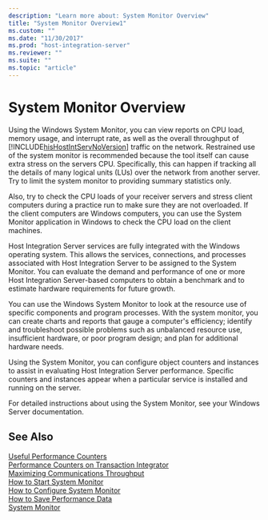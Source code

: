 ```yaml
---
description: "Learn more about: System Monitor Overview"
title: "System Monitor Overview1"
ms.custom: ""
ms.date: "11/30/2017"
ms.prod: "host-integration-server"
ms.reviewer: ""
ms.suite: ""
ms.topic: "article"
---
```

# System Monitor Overview
Using the Windows System Monitor, you can view reports on CPU load, memory usage, and interrupt rate, as well as the overall throughput of [!INCLUDE[hisHostIntServNoVersion](../includes/hishostintservnoversion-md.md)] traffic on the network. Restrained use of the system monitor is recommended because the tool itself can cause extra stress on the servers CPU. Specifically, this can happen if tracking all the details of many logical units (LUs) over the network from another server. Try to limit the system monitor to providing summary statistics only.  
  
 Also, try to check the CPU loads of your receiver servers and stress client computers during a practice run to make sure they are not overloaded. If the client computers are Windows computers, you can use the System Monitor application in Windows to check the CPU load on the client machines.  
  
 Host Integration Server services are fully integrated with the Windows operating system. This allows the services, connections, and processes associated with Host Integration Server to be assigned to the System Monitor. You can evaluate the demand and performance of one or more Host Integration Server-based computers to obtain a benchmark and to estimate hardware requirements for future growth.  
  
 You can use the Windows System Monitor to look at the resource use of specific components and program processes. With the system monitor, you can create charts and reports that gauge a computer's efficiency; identify and troubleshoot possible problems such as unbalanced resource use, insufficient hardware, or poor program design; and plan for additional hardware needs.  
  
 Using the System Monitor, you can configure object counters and instances to assist in evaluating Host Integration Server performance. Specific counters and instances appear when a particular service is installed and running on the server.  
  
 For detailed instructions about using the System Monitor, see your Windows Server documentation.  
  
## See Also  
 [Useful Performance Counters](../core/useful-performance-counters2.md)   
 [Performance Counters on Transaction Integrator](../core/performance-counters-on-transaction-integrator2.md)   
 [Maximizing Communications Throughput](../core/maximizing-communications-throughput2.md)   
 [How to Start System Monitor](../core/how-to-start-system-monitor1.md)   
 [How to Configure System Monitor](../core/how-to-configure-system-monitor1.md)   
 [How to Save Performance Data](../core/how-to-save-performance-data1.md)   
 [System Monitor](../core/system-monitor1.md)
